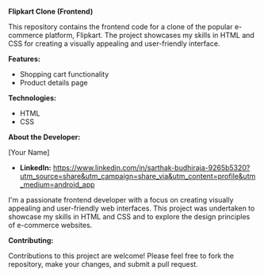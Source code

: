 **Flipkart Clone (Frontend)**

This repository contains the frontend code for a clone of the popular e-commerce platform, Flipkart.
The project showcases my skills in HTML and CSS for creating a visually appealing and user-friendly interface.

**Features:**

- Shopping cart functionality
- Product details page

**Technologies:**

- HTML
- CSS
  
**About the Developer:**

[Your Name]

- **LinkedIn:** https://www.linkedin.com/in/sarthak-budhiraja-9265b5320?utm_source=share&utm_campaign=share_via&utm_content=profile&utm_medium=android_app

I'm a passionate frontend developer with a focus on creating visually appealing and user-friendly web interfaces. 
This project was undertaken to showcase my skills in HTML and CSS and to explore the design principles of e-commerce websites.

**Contributing:**

Contributions to this project are welcome! Please feel free to fork the repository, make your changes, and submit a pull request.
